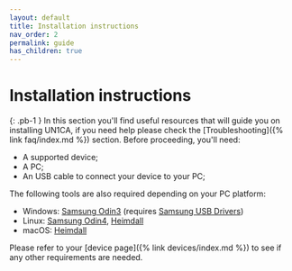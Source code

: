 ```yaml
---
layout: default
title: Installation instructions
nav_order: 2
permalink: guide
has_children: true
---
```


# Installation instructions
{: .pb-1 }
In this section you'll find useful resources that will guide you on installing UN1CA, if you need help please check the [Troubleshooting]({% link faq/index.md %}) section. Before proceeding, you'll need:

- A supported device;
- A PC;
- An USB cable to connect your device to your PC;

The following tools are also required depending on your PC platform:
- Windows: [Samsung Odin3](https://dl2018.sammobile.com/Odin.zip) (requires [Samsung USB Drivers](https://developer.samsung.com/android-usb-driver))
- Linux: [Samsung Odin4](https://xdaforums.com/t/official-samsung-odin-v4-1-2-1-dc05e3ea-for-linux.4453423/post-86977569), [Heimdall](https://git.sr.ht/~grimler/Heimdall)
- macOS: [Heimdall](https://github.com/fathonix/heimdall-osx-arm64/releases/latest)

Please refer to your [device page]({% link devices/index.md %}) to see if any other requirements are needed.
